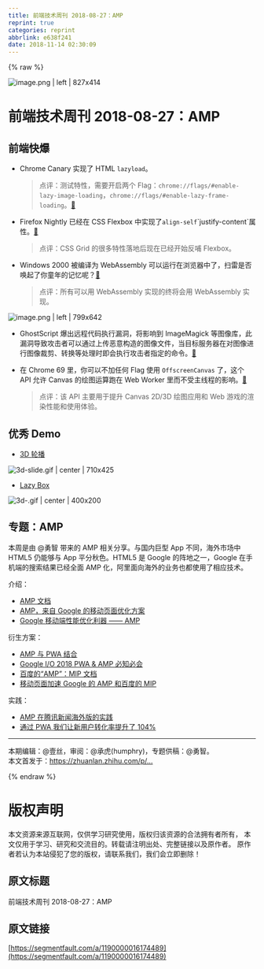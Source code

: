 ```yaml
---
title: 前端技术周刊 2018-08-27：AMP
reprint: true
categories: reprint
abbrlink: e638f241
date: 2018-11-14 02:30:09
---
```


{% raw %}
<p><span class="img-wrap"><img data-src="/img/remote/1460000016174492?w=1460&amp;h=730" src="https://static.alili.tech/img/remote/1460000016174492?w=1460&amp;h=730" alt="image.png | left | 827x414" title="image.png | left | 827x414"></span></p><h1>&#x524D;&#x7AEF;&#x6280;&#x672F;&#x5468;&#x520A; 2018-08-27&#xFF1A;AMP</h1><h2>&#x524D;&#x7AEF;&#x5FEB;&#x7206;</h2><ul><li><p>Chrome Canary &#x5B9E;&#x73B0;&#x4E86; HTML <code>lazyload</code>&#x3002;</p><blockquote>&#x70B9;&#x8BC4;&#xFF1A;&#x6D4B;&#x8BD5;&#x7279;&#x6027;&#xFF0C;&#x9700;&#x8981;&#x5F00;&#x542F;&#x4E24;&#x4E2A; Flag&#xFF1A;<code>chrome://flags/#enable-lazy-image-loading</code>&#xFF0C;<code>chrome://flags/#enable-lazy-frame-loading</code>&#x3002;<a href="https://github.com/WICG/feature-policy/blob/8872656a7624e6ce7f38a5e98208192184c1ff6f/policies/lazyload.md" rel="nofollow noreferrer">&#x1F517;</a></blockquote></li><li><p>Firefox Nightly &#x5DF2;&#x7ECF;&#x5728; CSS Flexbox &#x4E2D;&#x5B9E;&#x73B0;&#x4E86;<code>align-self</code>`justify-content`&#x5C5E;&#x6027;&#x3002;<a href="https://bugzilla.mozilla.org/show_bug.cgi?id=1472843" rel="nofollow noreferrer">&#x1F517;</a></p><blockquote>&#x70B9;&#x8BC4;&#xFF1A;CSS Grid &#x7684;&#x5F88;&#x591A;&#x7279;&#x6027;&#x843D;&#x5730;&#x540E;&#x73B0;&#x5728;&#x5DF2;&#x7ECF;&#x5F00;&#x59CB;&#x53CD;&#x54FA; Flexbox&#x3002;</blockquote></li><li><p>Windows 2000 &#x88AB;&#x7F16;&#x8BD1;&#x4E3A; WebAssembly &#x53EF;&#x4EE5;&#x8FD0;&#x884C;&#x5728;&#x6D4F;&#x89C8;&#x5668;&#x4E2D;&#x4E86;&#xFF0C;&#x626B;&#x96F7;&#x662F;&#x5426;&#x5524;&#x8D77;&#x4E86;&#x4F60;&#x7AE5;&#x5E74;&#x7684;&#x8BB0;&#x5FC6;&#x5462;&#xFF1F;<a href="https://bellard.org/jslinux/vm.html?url=https://bellard.org/jslinux/win2k.cfg&amp;mem=192&amp;graphic=1&amp;w=1024&amp;h=768" rel="nofollow noreferrer">&#x1F517;</a></p><blockquote>&#x70B9;&#x8BC4;&#xFF1A;&#x6240;&#x6709;&#x53EF;&#x4EE5;&#x7528; WebAssembly &#x5B9E;&#x73B0;&#x7684;&#x7EC8;&#x5C06;&#x4F1A;&#x7528; WebAssembly &#x5B9E;&#x73B0;&#x3002;</blockquote></li></ul><p><span class="img-wrap"><img data-src="/img/remote/1460000016174494?w=2168&amp;h=1742" src="https://static.alili.tech/img/remote/1460000016174494?w=2168&amp;h=1742" alt="image.png | left | 799x642" title="image.png | left | 799x642"></span></p><ul><li>GhostScript &#x7206;&#x51FA;&#x8FDC;&#x7A0B;&#x4EE3;&#x7801;&#x6267;&#x884C;&#x6F0F;&#x6D1E;&#xFF0C;&#x5C06;&#x5F71;&#x54CD;&#x5230; ImageMagick &#x7B49;&#x56FE;&#x50CF;&#x5E93;&#xFF0C;&#x6B64;&#x6F0F;&#x6D1E;&#x5BFC;&#x81F4;&#x653B;&#x51FB;&#x8005;&#x53EF;&#x4EE5;&#x901A;&#x8FC7;&#x4E0A;&#x4F20;&#x6076;&#x610F;&#x6784;&#x9020;&#x7684;&#x56FE;&#x50CF;&#x6587;&#x4EF6;&#xFF0C;&#x5F53;&#x76EE;&#x6807;&#x670D;&#x52A1;&#x5668;&#x5728;&#x5BF9;&#x56FE;&#x50CF;&#x8FDB;&#x884C;&#x56FE;&#x50CF;&#x88C1;&#x526A;&#x3001;&#x8F6C;&#x6362;&#x7B49;&#x5904;&#x7406;&#x65F6;&#x5373;&#x4F1A;&#x6267;&#x884C;&#x653B;&#x51FB;&#x8005;&#x6307;&#x5B9A;&#x7684;&#x547D;&#x4EE4;&#x3002;<a href="https://bugs.chromium.org/p/project-zero/issues/detail?id=1640" rel="nofollow noreferrer">&#x1F517;</a></li><li><p>&#x5728; Chrome 69 &#x91CC;&#xFF0C;&#x4F60;&#x53EF;&#x4EE5;&#x4E0D;&#x52A0;&#x4EFB;&#x4F55; Flag &#x4F7F;&#x7528; <code>OffscreenCanvas</code> &#x4E86;&#xFF0C;&#x8FD9;&#x4E2A; API &#x5141;&#x8BB8; Canvas &#x7684;&#x7ED8;&#x56FE;&#x8FD0;&#x7B97;&#x8DD1;&#x5728; Web Worker &#x91CC;&#x800C;&#x4E0D;&#x53D7;&#x4E3B;&#x7EBF;&#x7A0B;&#x7684;&#x5F71;&#x54CD;&#x3002;<a href="https://developers.google.com/web/updates/2018/08/offscreen-canvas" rel="nofollow noreferrer">&#x1F517;</a></p><blockquote>&#x70B9;&#x8BC4;&#xFF1A;&#x8BE5; API &#x4E3B;&#x8981;&#x7528;&#x4E8E;&#x63D0;&#x5347; Canvas 2D/3D &#x7ED8;&#x56FE;&#x5E94;&#x7528;&#x548C; Web &#x6E38;&#x620F;&#x7684;&#x6E32;&#x67D3;&#x6027;&#x80FD;&#x548C;&#x4F7F;&#x7528;&#x4F53;&#x9A8C;&#x3002;</blockquote></li></ul><h2>&#x4F18;&#x79C0; Demo</h2><ul><li><a href="https://codepen.io/ycw/pen/Owrjjo" rel="nofollow noreferrer">3D &#x8F6E;&#x64AD;</a></li></ul><p><span class="img-wrap"><img data-src="/img/remote/1460000016174495" src="https://static.alili.tech/img/remote/1460000016174495" alt="3d-slide.gif | center | 710x425" title="3d-slide.gif | center | 710x425"></span></p><ul><li><a href="https://codepen.io/chrisgannon/pen/BPdYXY" rel="nofollow noreferrer">Lazy Box</a></li></ul><p><span class="img-wrap"><img data-src="/img/remote/1460000016174496?w=400&amp;h=200" src="https://static.alili.tech/img/remote/1460000016174496?w=400&amp;h=200" alt="3d-.gif | center | 400x200" title="3d-.gif | center | 400x200"></span></p><h2>&#x4E13;&#x9898;&#xFF1A;AMP</h2><p>&#x672C;&#x5468;&#x662F;&#x7531; @&#x52C7;&#x667A; &#x5E26;&#x6765;&#x7684; AMP &#x76F8;&#x5173;&#x5206;&#x4EAB;&#x3002;&#x4E0E;&#x56FD;&#x5185;&#x5DE8;&#x578B; App &#x4E0D;&#x540C;&#xFF0C;&#x6D77;&#x5916;&#x5E02;&#x573A;&#x4E2D; HTML5 &#x4ECD;&#x80FD;&#x591F;&#x4E0E; App &#x5E73;&#x5206;&#x79CB;&#x8272;&#x3002;HTML5 &#x662F; Google &#x7684;&#x9635;&#x5730;&#x4E4B;&#x4E00;&#xFF0C;Google &#x5728;&#x624B;&#x673A;&#x7AEF;&#x7684;&#x641C;&#x7D22;&#x7ED3;&#x679C;&#x5DF2;&#x7ECF;&#x5168;&#x9762; AMP &#x5316;&#xFF0C;&#x963F;&#x91CC;&#x9762;&#x5411;&#x6D77;&#x5916;&#x7684;&#x4E1A;&#x52A1;&#x4E5F;&#x90FD;&#x4F7F;&#x7528;&#x4E86;&#x76F8;&#x5E94;&#x6280;&#x672F;&#x3002;</p><p>&#x4ECB;&#x7ECD;&#xFF1A;</p><ul><li><a href="https://www.ampproject.org/docs/getting_started/quickstart" rel="nofollow noreferrer">AMP &#x6587;&#x6863;</a></li><li><a href="https://imququ.com/post/amp-project.html" rel="nofollow noreferrer">AMP&#xFF0C;&#x6765;&#x81EA; Google &#x7684;&#x79FB;&#x52A8;&#x9875;&#x9762;&#x4F18;&#x5316;&#x65B9;&#x6848;</a></li><li><a href="https://zhuanlan.zhihu.com/p/42919326" rel="nofollow noreferrer">Google &#x79FB;&#x52A8;&#x7AEF;&#x6027;&#x80FD;&#x4F18;&#x5316;&#x5229;&#x5668; &#x2014;&#x2014; AMP</a></li></ul><p>&#x884D;&#x751F;&#x65B9;&#x6848;&#xFF1A;</p><ul><li><a href="https://www.ampproject.org/docs/integration/pwa-amp" rel="nofollow noreferrer">AMP &#x4E0E; PWA &#x7ED3;&#x5408;</a></li><li><a href="https://blog.izooto.com/google-io-2018/" rel="nofollow noreferrer">Google I/O 2018 PWA &amp; AMP &#x5FC5;&#x77E5;&#x5FC5;&#x4F1A;</a></li><li><a href="https://www.mipengine.org/" rel="nofollow noreferrer">&#x767E;&#x5EA6;&#x7684;&#x201C;AMP&#x201D;&#xFF1A;MIP &#x6587;&#x6863;</a></li><li><a href="https://www.zhangxinxu.com/wordpress/2017/09/google-amp-baidu-mip/" rel="nofollow noreferrer">&#x79FB;&#x52A8;&#x9875;&#x9762;&#x52A0;&#x901F; Google &#x7684; AMP &#x548C;&#x767E;&#x5EA6;&#x7684; MIP</a></li></ul><p>&#x5B9E;&#x8DF5;&#xFF1A;</p><ul><li><a href="https://zhuanlan.zhihu.com/p/35878142" rel="nofollow noreferrer">AMP &#x5728;&#x817E;&#x8BAF;&#x65B0;&#x95FB;&#x6D77;&#x5916;&#x7248;&#x7684;&#x5B9E;&#x8DF5;</a></li><li><a href="https://zhuanlan.zhihu.com/p/26445223" rel="nofollow noreferrer">&#x901A;&#x8FC7; PWA &#x6211;&#x4EEC;&#x8BA9;&#x65B0;&#x7528;&#x6237;&#x8F6C;&#x5316;&#x7387;&#x63D0;&#x5347;&#x4E86; 104%</a></li></ul><hr><p>&#x672C;&#x671F;&#x7F16;&#x8F91;&#xFF1A;@&#x58F9;&#x4E1D;&#xFF0C;&#x5BA1;&#x9605;&#xFF1A;@&#x627F;&#x864E;(humphry)&#xFF0C;&#x4E13;&#x9898;&#x4F9B;&#x7A3F;&#xFF1A;@&#x52C7;&#x667A;&#x3002;<br>&#x672C;&#x6587;&#x9996;&#x53D1;&#x4E8E;&#xFF1A;<a href="https://zhuanlan.zhihu.com/p/43093270" rel="nofollow noreferrer">https://zhuanlan.zhihu.com/p/...</a></p>
{% endraw %}

# 版权声明
本文资源来源互联网，仅供学习研究使用，版权归该资源的合法拥有者所有，
本文仅用于学习、研究和交流目的。转载请注明出处、完整链接以及原作者。
原作者若认为本站侵犯了您的版权，请联系我们，我们会立即删除！

## 原文标题
前端技术周刊 2018-08-27：AMP

## 原文链接
[https://segmentfault.com/a/1190000016174489](https://segmentfault.com/a/1190000016174489)

